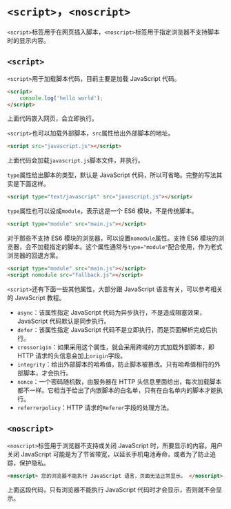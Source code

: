 # `<script>`，`<noscript>`

`<script>`标签用于在网页插入脚本，`<noscript>`标签用于指定浏览器不支持脚本时的显示内容。

## `<script>`

`<script>`用于加载脚本代码，目前主要是加载 JavaScript 代码。

```html
<script>
	console.log('hello world');
</script>
```

上面代码嵌入网页，会立即执行。

`<script>`也可以加载外部脚本，`src`属性给出外部脚本的地址。

```html
<script src="javascript.js"></script>
```

上面代码会加载`javascript.js`脚本文件，并执行。

`type`属性给出脚本的类型，默认是 JavaScript 代码，所以可省略。完整的写法其实是下面这样。

```html
<script type="text/javascript" src="javascript.js"></script>
```

`type`属性也可以设成`module`，表示这是一个 ES6 模块，不是传统脚本。

```html
<script type="module" src="main.js"></script>
```

对于那些不支持 ES6 模块的浏览器，可以设置`nomodule`属性。支持 ES6 模块的浏览器，会不加载指定的脚本。这个属性通常与`type="module"`配合使用，作为老式浏览器的回退方案。

```html
<script type="module" src="main.js"></script>
<script nomodule src="fallback.js"></script>
```

`<script>`还有下面一些其他属性，大部分跟 JavaScript 语言有关，可以参考相关的 JavaScript 教程。

-   `async`：该属性指定 JavaScript 代码为异步执行，不是造成阻塞效果，JavaScript 代码默认是同步执行。
-   `defer`：该属性指定 JavaScript 代码不是立即执行，而是页面解析完成后执行。
-   `crossorigin`：如果采用这个属性，就会采用跨域的方式加载外部脚本，即 HTTP 请求的头信息会加上`origin`字段。
-   `integrity`：给出外部脚本的哈希值，防止脚本被篡改。只有哈希值相符的外部脚本，才会执行。
-   `nonce`：一个密码随机数，由服务器在 HTTP 头信息里面给出，每次加载脚本都不一样。它相当于给出了内嵌脚本的白名单，只有在白名单内的脚本才能执行。
-   `referrerpolicy`：HTTP 请求的`Referer`字段的处理方法。

## `<noscript>`

`<noscript>`标签用于浏览器不支持或关闭 JavaScript 时，所要显示的内容。用户关闭 JavaScript 可能是为了节省带宽，以延长手机电池寿命，或者为了防止追踪，保护隐私。

```html
<noscript> 您的浏览器不能执行 JavaScript 语言，页面无法正常显示。 </noscript>
```

上面这段代码，只有浏览器不能执行 JavaScript 代码时才会显示，否则就不会显示。
